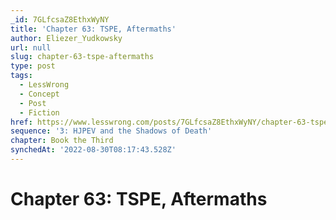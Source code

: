 ```yaml
---
_id: 7GLfcsaZ8EthxWyNY
title: 'Chapter 63: TSPE, Aftermaths'
author: Eliezer_Yudkowsky
url: null
slug: chapter-63-tspe-aftermaths
type: post
tags:
  - LessWrong
  - Concept
  - Post
  - Fiction
href: https://www.lesswrong.com/posts/7GLfcsaZ8EthxWyNY/chapter-63-tspe-aftermaths
sequence: '3: HJPEV and the Shadows of Death'
chapter: Book the Third
synchedAt: '2022-08-30T08:17:43.528Z'
---
```

# Chapter 63: TSPE, Aftermaths

